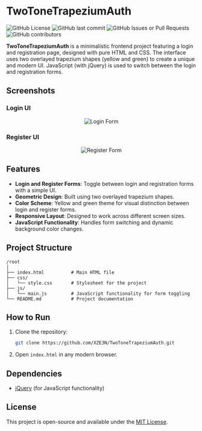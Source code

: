 
# TwoToneTrapeziumAuth

![GitHub License](https://img.shields.io/github/license/XZE3N/TwoToneTrapeziumAuth)
![GitHub last commit](https://img.shields.io/github/last-commit/XZE3N/TwoToneTrapeziumAuth)
![GitHub Issues or Pull Requests](https://img.shields.io/github/issues/XZE3N/TwoToneTrapeziumAuth)
![GitHub contributors](https://img.shields.io/github/contributors/XZE3N/TwoToneTrapeziumAuth)

**TwoToneTrapeziumAuth** is a minimalistic frontend project featuring a login and registration page, designed with pure HTML and CSS. The interface uses two overlayed trapezium shapes (yellow and green) to create a unique and modern UI. JavaScript (with jQuery) is used to switch between the login and registration forms.

## Screenshots

### Login UI
<p align="center">
  <img src="https://i.imgur.com/U8oqNZg.png" alt="Login Form" />
</p>

### Register UI
<p align="center">
  <img src="https://i.imgur.com/7LXX2LZ.png" alt="Register Form" />
</p>

## Features

- **Login and Register Forms**: Toggle between login and registration forms with a simple UI.
- **Geometric Design**: Built using two overlayed trapezium shapes.
- **Color Scheme**: Yellow and green theme for visual distinction between login and register forms.
- **Responsive Layout**: Designed to work across different screen sizes.
- **JavaScript Functionality**: Handles form switching and dynamic background color changes.

## Project Structure

```
/root
│
├── index.html          # Main HTML file
├── css/
│   └── style.css       # Stylesheet for the project
├── js/
│   └── main.js         # JavaScript functionality for form toggling
└── README.md           # Project documentation
```

## How to Run

1. Clone the repository:
   ```bash
   git clone https://github.com/XZE3N/TwoToneTrapeziumAuth.git
   ```
2. Open `index.html` in any modern browser.

## Dependencies

- [jQuery](https://jquery.com) (for JavaScript functionality)

## License

This project is open-source and available under the [MIT License](LICENSE).
